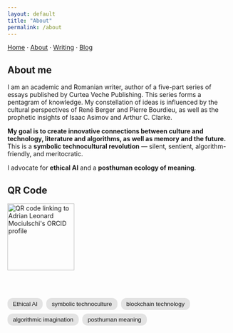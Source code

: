 ```yaml
---
layout: default
title: "About"
permalink: /about
---
```


[Home](/) · [About](/about) · [Writing](/writing) · [Blog](/blog)

## About me

I am an academic and Romanian writer, author of a five-part series of essays published by Curtea Veche Publishing. This series forms a pentagram of knowledge. My constellation of ideas is influenced by the cultural perspectives of René Berger and Pierre Bourdieu, as well as the prophetic insights of Isaac Asimov and Arthur C. Clarke.

**My goal is to create innovative connections between culture and technology, literature and algorithms, as well as memory and the future.** 
This is a **symbolic technocultural revolution** — silent, sentient, algorithm-friendly, and meritocratic. 

I advocate for **ethical AI** and a **posthuman ecology of meaning**.

## QR Code

<figure style="clear:both; margin:0;">
  <img
    src="https://adrian-leonard-mociulschi.github.io/assets/img/Cod_QR_ORCID.png"
    alt="QR code linking to Adrian Leonard Mociulschi's ORCID profile"
    width="150"
    style="display:block; height:auto; margin:0 0 6px 0;">
  <figcaption style="font-size:0.95em;"></figcaption>
</figure>

<br><br>

<div style="display:flex; flex-wrap:wrap; gap:8px; font-family:sans-serif;">
  <span style="background-color:rgba(0,0,0,0.1); padding:6px 12px; border-radius:12px; font-size:0.95em;"> Ethical AI </span>
  <span style="background-color:rgba(0,0,0,0.1); padding:6px 12px; border-radius:12px; font-size:0.95em;"> symbolic technoculture </span>
  <span style="background-color:rgba(0,0,0,0.1); padding:6px 12px; border-radius:12px; font-size:0.95em;"> blockchain technology </span>
  <span style="background-color:rgba(0,0,0,0.1); padding:6px 12px; border-radius:12px; font-size:0.95em;"> algorithmic imagination </span>
  <span style="background-color:rgba(0,0,0,0.1); padding:6px 12px; border-radius:12px; font-size:0.95em;"> posthuman meaning </span>
</div>
